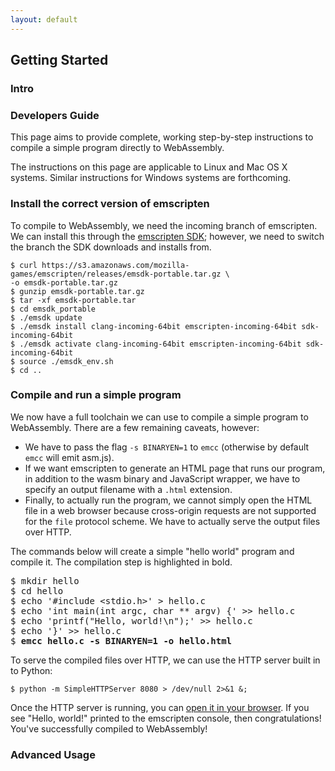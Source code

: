 ```yaml
---
layout: default
---
```

## Getting Started

### Intro

### Developers Guide

This page aims to provide complete, working step-by-step instructions to compile a simple program directly to WebAssembly.

The instructions on this page are applicable to Linux and Mac OS X systems. Similar instructions for Windows systems are forthcoming.

### Install the correct version of emscripten
To compile to WebAssembly, we need the incoming branch of emscripten. We can install this through the [emscripten SDK](https://kripken.github.io/emscripten-site/docs/getting_started/downloads.html);
  however, we need to switch the branch the SDK downloads and installs from.

    $ curl https://s3.amazonaws.com/mozilla-games/emscripten/releases/emsdk-portable.tar.gz \
    -o emsdk-portable.tar.gz
    $ gunzip emsdk-portable.tar.gz
    $ tar -xf emsdk-portable.tar
    $ cd emsdk_portable
    $ ./emsdk update
    $ ./emsdk install clang-incoming-64bit emscripten-incoming-64bit sdk-incoming-64bit
    $ ./emsdk activate clang-incoming-64bit emscripten-incoming-64bit sdk-incoming-64bit
    $ source ./emsdk_env.sh
    $ cd ..

### Compile and run a simple program
We now have a full toolchain we can use to compile a simple program to WebAssembly. There are a few remaining caveats, however:

- We have to pass the flag `-s BINARYEN=1` to `emcc` (otherwise by default `emcc` will emit asm.js).
- If we want emscripten to generate an HTML page that runs our program, in addition to the wasm binary and JavaScript wrapper, we have to specify an output filename with a `.html` extension.
- Finally, to actually run the program, we cannot simply open the HTML file in a web browser because cross-origin requests are not supported for the `file` protocol scheme. We have to actually serve the output files over HTTP.

The commands below will create a simple "hello world" program and compile it. The compilation step is highlighted in bold.

<pre>
$ mkdir hello
$ cd hello
$ echo '#include &lt;stdio.h&gt;' &gt; hello.c
$ echo 'int main(int argc, char ** argv) {' &gt;&gt; hello.c
$ echo 'printf("Hello, world!\n");' &gt;&gt; hello.c
$ echo '}' &gt;&gt; hello.c
$ <b>emcc hello.c -s BINARYEN=1 -o hello.html</b>
</pre>

To serve the compiled files over HTTP, we can use the HTTP server built in to Python:

    $ python -m SimpleHTTPServer 8080 > /dev/null 2>&1 &;

Once the HTTP server is running, you can <a href="http://localhost:8080/hello.html" target="_blank">open it in your browser</a>. If you see "Hello, world!" printed to the emscripten console, then congratulations! You've successfully compiled to WebAssembly!

### Advanced Usage